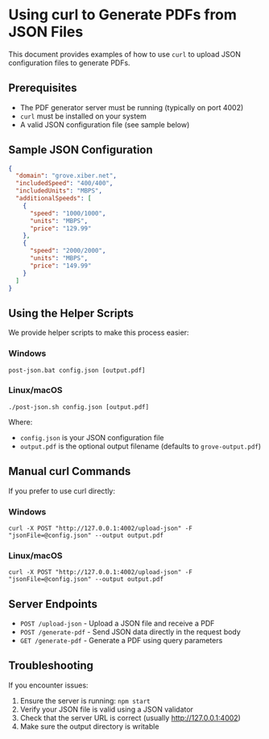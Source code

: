 # Using curl to Generate PDFs from JSON Files

This document provides examples of how to use `curl` to upload JSON configuration files to generate PDFs.

## Prerequisites

- The PDF generator server must be running (typically on port 4002)
- `curl` must be installed on your system
- A valid JSON configuration file (see sample below)

## Sample JSON Configuration

```json
{
  "domain": "grove.xiber.net",
  "includedSpeed": "400/400",
  "includedUnits": "MBPS",
  "additionalSpeeds": [
    {
      "speed": "1000/1000",
      "units": "MBPS",
      "price": "129.99"
    },
    {
      "speed": "2000/2000",
      "units": "MBPS",
      "price": "149.99"
    }
  ]
}
```

## Using the Helper Scripts

We provide helper scripts to make this process easier:

### Windows

```
post-json.bat config.json [output.pdf]
```

### Linux/macOS

```
./post-json.sh config.json [output.pdf]
```

Where:
- `config.json` is your JSON configuration file
- `output.pdf` is the optional output filename (defaults to `grove-output.pdf`)

## Manual curl Commands

If you prefer to use curl directly:

### Windows

```
curl -X POST "http://127.0.0.1:4002/upload-json" -F "jsonFile=@config.json" --output output.pdf
```

### Linux/macOS

```
curl -X POST "http://127.0.0.1:4002/upload-json" -F "jsonFile=@config.json" --output output.pdf
```

## Server Endpoints

- `POST /upload-json` - Upload a JSON file and receive a PDF
- `POST /generate-pdf` - Send JSON data directly in the request body
- `GET /generate-pdf` - Generate a PDF using query parameters

## Troubleshooting

If you encounter issues:

1. Ensure the server is running: `npm start`
2. Verify your JSON file is valid using a JSON validator
3. Check that the server URL is correct (usually http://127.0.0.1:4002)
4. Make sure the output directory is writable 